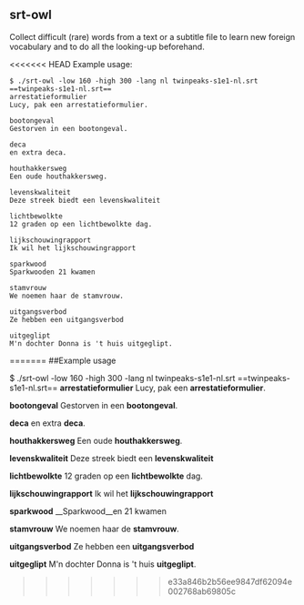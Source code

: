 srt-owl
-------

Collect difficult (rare) words from a text or a subtitle file to learn new foreign vocabulary and to
do all the looking-up beforehand.

<<<<<<< HEAD
Example usage:

	$ ./srt-owl -low 160 -high 300 -lang nl twinpeaks-s1e1-nl.srt 
	==twinpeaks-s1e1-nl.srt==
	arrestatieformulier
	Lucy, pak een arrestatieformulier.

	bootongeval
	Gestorven in een bootongeval.

	deca
	en extra deca.

	houthakkersweg
	Een oude houthakkersweg.

	levenskwaliteit
	Deze streek biedt een levenskwaliteit

	lichtbewolkte
	12 graden op een lichtbewolkte dag.

	lijkschouwingrapport
	Ik wil het lijkschouwingrapport

	sparkwood
	Sparkwooden 21 kwamen

	stamvrouw
	We noemen haar de stamvrouw.

	uitgangsverbod
	Ze hebben een uitgangsverbod

	uitgeglipt
	M'n dochter Donna is 't huis uitgeglipt.
=======
##Example usage

$ ./srt-owl -low 160 -high 300 -lang nl twinpeaks-s1e1-nl.srt 
==twinpeaks-s1e1-nl.srt==
__arrestatieformulier__
Lucy, pak een __arrestatieformulier__.

__bootongeval__
Gestorven in een __bootongeval__.

__deca__
en extra __deca__.

__houthakkersweg__
Een oude __houthakkersweg__.

__levenskwaliteit__
Deze streek biedt een __levenskwaliteit__

__lichtbewolkte__
12 graden op een __lichtbewolkte__ dag.

__lijkschouwingrapport__
Ik wil het __lijkschouwingrapport__

__sparkwood__
__Sparkwood__en 21 kwamen

__stamvrouw__
We noemen haar de __stamvrouw__.

__uitgangsverbod__
Ze hebben een __uitgangsverbod__

__uitgeglipt__
M'n dochter Donna is 't huis __uitgeglipt__.
>>>>>>> e33a846b2b56ee9847df62094e002768ab69805c

